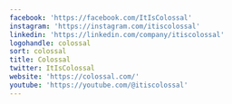 ```yaml
---
facebook: 'https://facebook.com/ItIsColossal'
instagram: 'https://instagram.com/itiscolossal'
linkedin: 'https://linkedin.com/company/itiscolossal'
logohandle: colossal
sort: colossal
title: Colossal
twitter: ItIsColossal
website: 'https://colossal.com/'
youtube: 'https://youtube.com/@itiscolossal'
---
```

